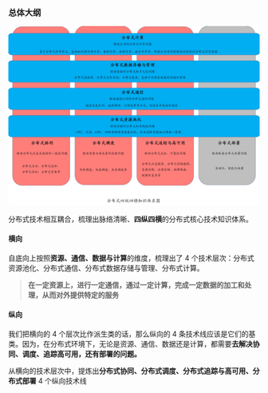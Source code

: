 ### 总体大纲

![image-20230307210845482](开篇词_四纵四横，带你透彻理解分布式技术.assets/image-20230307210845482.png)

分布式技术相互耦合，梳理出脉络清晰、**四纵四横**的分布式核心技术知识体系。

#### 横向

自底向上按照**资源、通信、数据与计算**的维度，梳理出了 4 个技术层次：分布式资源池化、分布式通信、分布式数据存储与管理、分布式计算。

> **在一定资源上，进行一定通信，通过一定计算，完成一定数据的加工和处理，从而对外提供特定的服务**

#### 纵向

我们把横向的 4 个层次比作派生类的话，那么纵向的 4 条技术线应该是它们的基类。因为，在分布式环境下，无论是资源、通信、数据还是计算，都需要**去解决协同、调度、追踪高可用，还有部署的问题。**

从横向的技术层次中，提炼出**分布式协同、分布式调度、分布式追踪与高可用、分布式部署** 4 个纵向技术线


































